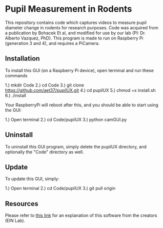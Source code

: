 # Pupil Measurement in Rodents

This repository contains code which captures videos to measure pupil diameter change in rodents for research purposes. Code was acquired from a publication by Bohacek Et al, and modified for use by our lab (PI: Dr. Alberto Vazquez, PhD). This program is made to run on Raspberry Pi (generation 3 and 4), and requires a PiCamera.

## Installation

To install this GUI (on a Raspberry Pi device), open terminal and run these commands
  
  1.) mkdir Code
  2.) cd Code
  3.) git clone https://github.com/aet37/pupilUX.git
  4.) cd pupilUX
  5.) chmod +x install.sh
  6.) ./install
  
Your RaspberryPi will reboot after this, and you should be able to start using the GUI:

  1.) Open terminal
  2.) cd Code/pupilUX
  3.) python camGUI.py
  
## Uninstall

To uninstall this GUI program, simply delete the pupilUX directory, and optionally the "Code" directory as well.

## Update

To update this GUI, simply:

  1.) Open terminal
  2.) cd Code/pupilUX
  3.) git pull origin

## Resources

Please refer to [this link](https://ein-lab.github.io/pupillometry-raspi) for an explanation of this software from the creators (EIN Lab).
